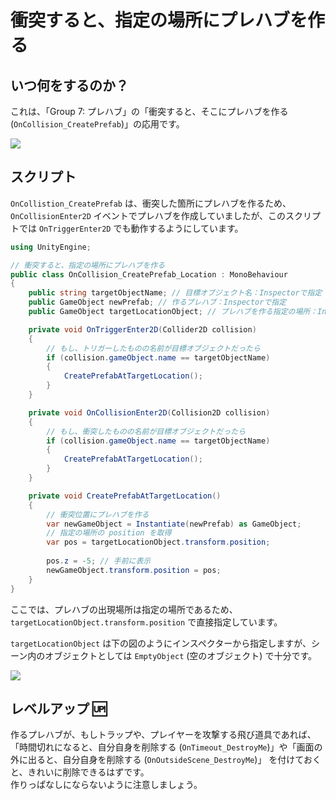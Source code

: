 # 衝突すると、指定の場所にプレハブを作る

## いつ何をするのか？ 

これは、「Group 7: プレハブ」の「衝突すると、そこにプレハブを作る (`OnCollision_CreatePrefab`)」の応用です。

![](oncollision_create_prefab_target_location.png)

## スクリプト

`OnCollistion_CreatePrefab` は、衝突した箇所にプレハブを作るため、 `OnCollisionEnter2D` イベントでプレハブを作成していましたが、このスクリプトでは `OnTriggerEnter2D` でも動作するようにしています。

```C#
using UnityEngine;

// 衝突すると、指定の場所にプレハブを作る
public class OnCollision_CreatePrefab_Location : MonoBehaviour
{
    public string targetObjectName; // 目標オブジェクト名：Inspectorで指定
    public GameObject newPrefab; // 作るプレハブ：Inspectorで指定
    public GameObject targetLocationObject; // プレハブを作る指定の場所：Inspectorで指定

    private void OnTriggerEnter2D(Collider2D collision)
    {
        // もし、トリガーしたものの名前が目標オブジェクトだったら
        if (collision.gameObject.name == targetObjectName)
        {
            CreatePrefabAtTargetLocation();
        }
    }

    private void OnCollisionEnter2D(Collision2D collision)
    {
        // もし、衝突したものの名前が目標オブジェクトだったら
        if (collision.gameObject.name == targetObjectName)
        {
            CreatePrefabAtTargetLocation();
        }
    }

    private void CreatePrefabAtTargetLocation()
    {
        // 衝突位置にプレハブを作る
        var newGameObject = Instantiate(newPrefab) as GameObject;
        // 指定の場所の position を取得
        var pos = targetLocationObject.transform.position;
        
        pos.z = -5; // 手前に表示
        newGameObject.transform.position = pos;
    }
}
```

ここでは、プレハブの出現場所は指定の場所であるため、 `targetLocationObject.transform.position` で直接指定しています。

`targetLocationObject` は下の図のようにインスペクターから指定しますが、シーン内のオブジェクトとしては `EmptyObject` (空のオブジェクト) で十分です。

![](oncollision_create_prefab_target_location_2.png)

## レベルアップ 🆙

作るプレハブが、もしトラップや、プレイヤーを攻撃する飛び道具であれば、「時間切れになると、自分自身を削除する (`OnTimeout_DestroyMe`)」や「画面の外に出ると、自分自身を削除する (`OnOutsideScene_DestroyMe`)」 を付けておくと、きれいに削除できるはずです。  
作りっぱなしにならないように注意しましょう。
